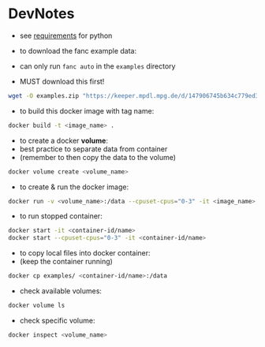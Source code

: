 # DevNotes

- see [requirements](requirements.txt) for python

- to download the fanc example data:
- can only run `fanc auto` in the `examples` directory
- MUST download this first!

```bash
wget -O examples.zip "https://keeper.mpdl.mpg.de/d/147906745b634c779ed3/files/?p=/examples.zip&dl=1"
```

- to build this docker image with tag name:

```bash
docker build -t <image_name> .
```

- to create a docker **volume**:
- best practice to separate data from container
- (remember to then copy the data to the volume)

```bash
docker volume create <volume_name>
```

- to create & run the docker image:

```bash
docker run -v <volume_name>:/data --cpuset-cpus="0-3" -it <image_name>
```

- to run stopped container:

```bash
docker start -it <container-id/name>
docker start --cpuset-cpus="0-3" -it <container-id/name>
```

- to copy local files into docker container:
- (keep the container running)

```bash
docker cp examples/ <container-id/name>:/data
```

- check available volumes:

```bash
docker volume ls
```

- check specific volume:

```bash
docker inspect <volume_name>
```

